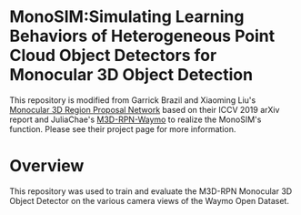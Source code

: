 # MonoSIM:Simulating Learning Behaviors of Heterogeneous Point Cloud Object Detectors for Monocular 3D Object Detection

This repository is modified from Garrick Brazil and Xiaoming Liu's [Monocular 3D Region Proposal Network](https://github.com/garrickbrazil/M3D-RPN) based on their ICCV 2019 arXiv report and JuliaChae's [M3D-RPN-Waymo](https://github.com/JuliaChae/M3D-RPN-Waymo) to realize the MonoSIM's function. Please see their project page for more information. 

# Overview

This repository was used to train and evaluate the M3D-RPN Monocular 3D Object Detector on the various camera views of the Waymo Open Dataset. 
